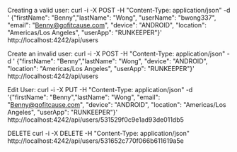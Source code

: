 Creating a valid user:
curl -i -X POST -H "Content-Type: application/json" -d '	{"firstName": "Benny","lastName": "Wong",	"userName": "bwong337",	"email": "Benny@gofitcause.com",	"device": "ANDROID",	"location": "Americas/Los Angeles",	"userApp": "RUNKEEPER"}' http://localhost:4242/api/users

Create an invalid user:
curl -i -X POST -H "Content-Type: application/json" -d '	{"firstName": "Benny","lastName": "Wong",	"device": "ANDROID",	"location": "Americas/Los Angeles",	"userApp": "RUNKEEPER"}' http://localhost:4242/api/users

Edit User:
curl -i -X PUT -H "Content-Type: application/json" -d '{"firstName": "Benny","lastName": "Wong",	"email": "Benny@gofitcause.com",	"device": "ANDROID",	"location": "Americas/Los Angeles",	"userApp": "RUNKEEPER"}' http://localhost:4242/api/users/531529f0c9e1ad93de011db5

DELETE
curl -i -X DELETE -H "Content-Type: application/json"  http://localhost:4242/api/users/531652c770f066b611619a5e